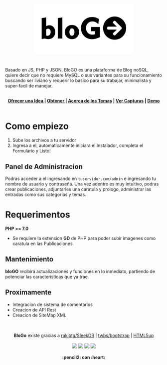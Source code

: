 

<p align="center">
  <img src="https://raw.githubusercontent.com/gusgeek/bloGo/produccion/admin/assets/img/logo.svg">
</p>

# 

Basado en JS, PHP y JSON, BloGO es una plataforma de Blog noSQL, quiere decir que no requiere MySQL o sus variantes para su funcionamiento buscando ser liviano y requerir lo basico para su trabajar, minimalista y super-facil de manejar.
<br><br>
<p align="center">
<strong>
<a href="https://github.com/gusgeek/bloGo-app/issues/new"> Ofrecer una Idea </a> | <a href="https://github.com/gusgeek/bloGo-app/releases/latest"> Obtener </a> | <a href="https://github.com/gusgeek/bloGo-thm"> Acerca de los Temas</a> | <a href="https://github.com/gusgeek/bloGo-app/tree/Artworks/Capturas">Ver Capturas</a> | <a href="https://blogo-nosql.herokuapp.com/">Demo</a>
  </strong>
<br><br>
</p>

# Como empiezo
1) Sube los archivos a tu servidor
2) Ingresa a el, automaticamente iniciara el Instalador, completa el Formulario y Listo!

## Panel de Administracion
Podras acceder a el ingresando en ```tuservidor.com/admin``` e ingresando tu nombre de usuario y contraseña.
Una vez adentro es muy intuitivo, podras crear publicaciones, adjuntarles una caratula y prologo, administrar las entradas como sus categorias y temas. 

# Requerimentos

**PHP >= 7.0** 
  - Se requiere la extension **GD** de PHP para poder subir imagenes como caratula en las Publicaciones
 
## Mantenimiento

 **bloGO** recibirá actualizaciones y funciones en lo inmediato, partiendo de potenciar las características que ya trae. 
 
## Proximamente
- Integracion de sistema de comentarios
- Creacion de API Rest
- Creacion de SiteMap XML

<p align="center">
  <br><br>
  <strong>BloGo</strong> existe gracias a <a href="https://github.com/rakibtg/SleekDB">rakibtg/SleekDB</a> | <a href="https://github.com/twbs/bootstrap">twbs/bootstrap</a> | <a href="https://html5up.net/">HTML5up</a>
  <br><br>
    <img src="https://img.shields.io/github/downloads/gusgeek/bloGo-app/total">  
    <img src="https://img.shields.io/github/v/release/gusgeek/bloGo-app">  
    <img src="https://img.shields.io/github/release-date/gusgeek/bloGo-app">  
    <img src="https://img.shields.io/github/languages/code-size/gusgeek/bloGo-app">
  <br><br>
  <strong>:pencil2: con :heart:</strong>
</p>


